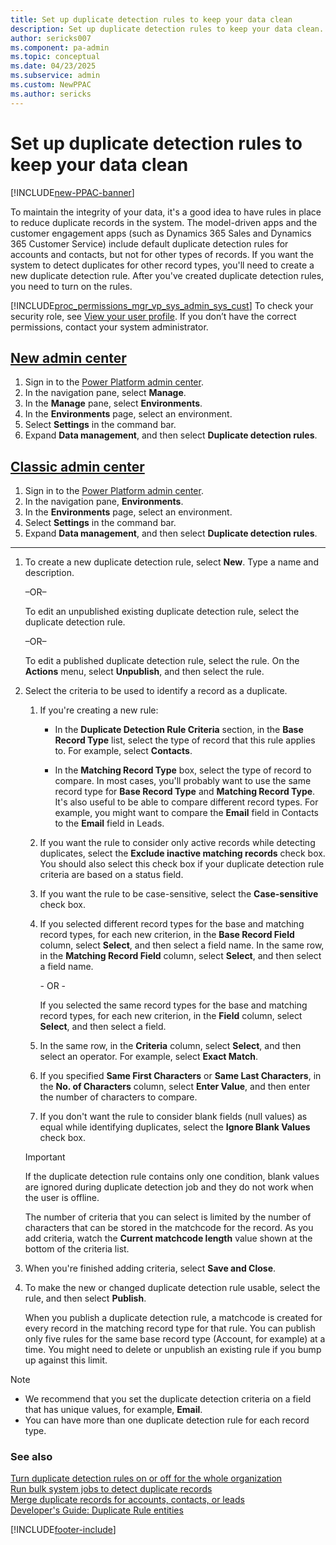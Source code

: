 ```yaml
---
title: Set up duplicate detection rules to keep your data clean  
description: Set up duplicate detection rules to keep your data clean.
author: sericks007
ms.component: pa-admin
ms.topic: conceptual
ms.date: 04/23/2025
ms.subservice: admin
ms.custom: NewPPAC
ms.author: sericks
---
```


# Set up duplicate detection rules to keep your data clean

[!INCLUDE[new-PPAC-banner](~/includes/new-PPAC-banner.md)]

To maintain the integrity of your data, it's a good idea to have rules in place to reduce duplicate records in the system. The model-driven apps and the customer engagement apps (such as Dynamics 365 Sales and Dynamics 365 Customer Service) include default duplicate detection rules for accounts and contacts, but not for other types of records. If you want the system to detect duplicates for other record types, you'll need to create a new duplicate detection rule. After you've created duplicate detection rules, you need to turn on the rules.  
  
[!INCLUDE[proc_permissions_mgr_vp_sys_admin_sys_cust](../includes/proc-permissions-mgr-vp-sys-admin-sys-cust.md)] To check your security role, see [View your user profile](/powerapps/user/view-your-user-profile). If you don’t have the correct permissions, contact your system administrator.

## [New admin center](#tab/new)
1. Sign in to the [Power Platform admin center](https://admin.powerplatform.microsoft.com/).
1. In the navigation pane, select **Manage**.
1. In the **Manage** pane, select **Environments**.
1. In the **Environments** page, select an environment.
1. Select **Settings** in the command bar.
1. Expand **Data management**, and then select **Duplicate detection rules**. 

## [Classic admin center](#tab/classic)
1. Sign in to the [Power Platform admin center](https://admin.powerplatform.microsoft.com/).
1. In the navigation pane, **Environments**.
1. In the **Environments** page, select an environment.
1. Select **Settings** in the command bar.
1. Expand **Data management**, and then select **Duplicate detection rules**. 
---

1. To create a new duplicate detection rule, select **New**. Type a name and description.  
  
    –OR–  
  
    To edit an unpublished existing duplicate detection rule, select the duplicate detection rule.  
  
    –OR–  
  
    To edit a published duplicate detection rule, select the rule. On the **Actions** menu, select **Unpublish**, and then select the rule.  
  
2. Select the criteria to be used to identify a record as a duplicate.  
  
   1. If you're creating a new rule:  
  
       - In the **Duplicate Detection Rule Criteria** section, in the **Base Record Type** list, select the type of record that this rule applies to. For example, select **Contacts**.  
  
       - In the **Matching Record Type** box, select the type of record to compare. In most cases, you'll probably want to use the same record type for **Base Record Type** and **Matching Record Type**. It's also useful to be able to compare different record types. For example, you might want to compare the **Email** field in Contacts to the **Email** field in Leads.  
  
   2. If you want the rule to consider only active records while detecting duplicates, select the **Exclude inactive matching records** check box. You should also select this check box if your duplicate detection rule criteria are based on a status field.  
  
   3. If you want the rule to be case-sensitive, select the **Case-sensitive** check box.  
  
   4. If you selected different record types for the base and matching record types, for each new criterion, in the **Base Record Field** column, select **Select**, and then select a field name. In the same row, in the **Matching Record Field** column, select **Select**, and then select a field name.  
  
        \-  OR -  
  
        If you selected the same record types for the base and matching record types, for each new criterion, in the **Field** column, select **Select**, and then select a field.  
  
   5. In the same row, in the **Criteria** column, select **Select**, and then select an operator. For example, select **Exact Match**.  
  
   6. If you specified **Same First Characters** or **Same Last Characters**, in the **No. of Characters** column, select **Enter Value**, and then enter the number of characters to compare.  
  
   7. If you don't want the rule to consider blank fields (null values) as equal while identifying duplicates, select the **Ignore Blank Values** check box.  
  
   > [!IMPORTANT]
   >  If the duplicate detection rule contains only one condition, blank values are ignored during duplicate detection job and they do not work when the user is offline.
  
    The number of criteria that you can select is limited by the number of characters that can be stored in the matchcode for the record. As you add criteria, watch the **Current matchcode length** value shown at the bottom of the criteria list.  
  
6. When you're finished adding criteria, select **Save and Close**.  
  
7. To make the new or changed duplicate detection rule usable, select the rule, and then select **Publish**.  
  
    When you publish a duplicate detection rule, a matchcode is created for every record in the matching record type for that rule. You can publish only five rules for the same base record type (Account, for example) at a time. You might need to delete or unpublish an existing rule if you bump up against this limit.  
  
> [!NOTE]
>
> - We recommend that you set the duplicate detection criteria on a field that has unique values, for example, **Email**.  
> - You can have more than one duplicate detection rule for each record type.  
  
### See also  

 [Turn duplicate detection rules on or off for the whole organization](../admin/turn-duplicate-detection-rules-off-whole-organization.md)<br />
 [Run bulk system jobs to detect duplicate records](../admin/run-bulk-system-jobs-detect-duplicate-records.md)<br />
 [Merge duplicate records for accounts, contacts, or leads](/powerapps/user/merge-duplicate-records)<br />
 [Developer's Guide: Duplicate Rule entities](/powerapps/developer/common-data-service/duplicaterule-entities)

[!INCLUDE[footer-include](../includes/footer-banner.md)]
